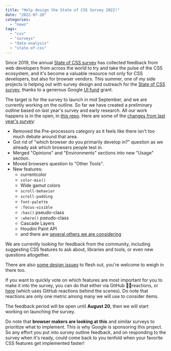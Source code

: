 ```yaml
---
title: "Help design the State of CSS Survey 2022!"
date: "2022-07-28"
categories:
  - "news"
tags:
  - "css"
  - "surveys"
  - "data-analysis"
  - "state-of-css"
---
```


Since 2019, the annual [State of CSS survey](https://stateofcss.com/en-us/) has collected feedback from web developers from across the world to try and take the pulse of the CSS ecosystem, and it's become a valuable resource not only for CSS developers, but also for browser vendors. This summer, one of my side projects is helping out with survey design and outreach for the [State of CSS survey](https://stateofcss.com/en-us/), thanks to a generous Google [UI fund](https://web.dev/ui-fund/) grant.

The target is for the survey to launch in mid September, and we are currently working on the outline. So far we have created a preliminary outline based on last year's survey and early research. All our work happens is in the open, in [this repo](https://github.com/Devographics/Surveys). Here are some of the [changes from last year's survey](https://github.com/Devographics/Surveys/issues/1):

- Removed the Pre-processors category as it feels like there isn't too much debate around that area.
- Got rid of "which browser do you primarily develop in?" question as we already ask which browsers people test in.
- Merged "Opinions" and "Environments" sections into new "Usage" section.
- Moved browsers question to "Other Tools".
- New features:
    - currentcolor
    - `color-mix()`
    - Wide gamut colors
    - `scroll-behavior`
    - `scroll-padding`
    - `font-palette`
    - `:focus-visible`
    - `:has()` pseudo-class
    - `:where()` pseudo-class
    - Cascade Layers
    - Houdini Paint API
    - and there are [several others we are considering](https://github.com/Devographics/Surveys/issues?q=is%3Aissue+is%3Aopen+sort%3Aupdated-desc)

We are currently looking for feedback from the community, including suggesting CSS features to ask about, libraries and tools, or even new questions altogether.

There are also [some design issues](https://github.com/Devographics/Monorepo/issues/99) to flesh out, you're welcome to weigh in there too.

If you want to quickly vote on which features are most important for you to make it into the survey, you can do that either via GitHub 👍🏼reactions, or [here](https://projects.verou.me/mavoice/?repo=devographics/surveys&labels=State%20of%20CSS%202022) (which uses GitHub reactions behind the scenes). Do note that reactions are only one metric among many we will use to consider items.

The feedback period will be open until **August 20**, then we will start working on launching the survey.

Do note that **browser makers are looking at this** and similar surveys to prioritize what to implement. This is why Google is sponsoring this project. So any effort you put into survey outline feedback, and on responding to the survey when it's ready, could come back to you tenfold when your favorite CSS features get implemented faster!
